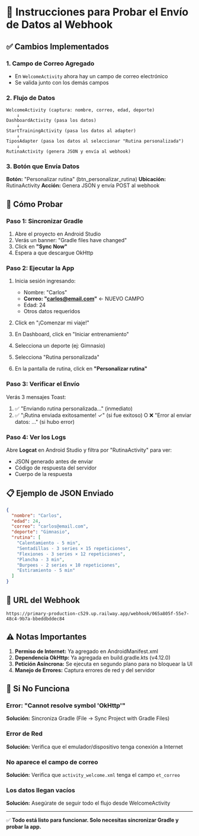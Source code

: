 # 🧪 Instrucciones para Probar el Envío de Datos al Webhook

## ✅ Cambios Implementados

### 1. Campo de Correo Agregado
- En `WelcomeActivity` ahora hay un campo de correo electrónico
- Se valida junto con los demás campos

### 2. Flujo de Datos
```
WelcomeActivity (captura: nombre, correo, edad, deporte)
    ↓
DashboardActivity (pasa los datos)
    ↓
StartTrainingActivity (pasa los datos al adapter)
    ↓
TiposAdapter (pasa los datos al seleccionar "Rutina personalizada")
    ↓
RutinaActivity (genera JSON y envía al webhook)
```

### 3. Botón que Envía Datos
**Botón:** "Personalizar rutina" (btn_personalizar_rutina)
**Ubicación:** RutinaActivity
**Acción:** Genera JSON y envía POST al webhook

## 🚀 Cómo Probar

### Paso 1: Sincronizar Gradle
1. Abre el proyecto en Android Studio
2. Verás un banner: "Gradle files have changed"
3. Click en **"Sync Now"**
4. Espera a que descargue OkHttp

### Paso 2: Ejecutar la App
1. Inicia sesión ingresando:
   - Nombre: "Carlos"
   - **Correo: "carlos@email.com"** ← NUEVO CAMPO
   - Edad: 24
   - Otros datos requeridos
   
2. Click en "¡Comenzar mi viaje!"

3. En Dashboard, click en "Iniciar entrenamiento"

4. Selecciona un deporte (ej: Gimnasio)

5. Selecciona "Rutina personalizada"

6. En la pantalla de rutina, click en **"Personalizar rutina"**

### Paso 3: Verificar el Envío
Verás 3 mensajes Toast:
1. ✅ "Enviando rutina personalizada..." (inmediato)
2. ✅ "¡Rutina enviada exitosamente! ✓" (si fue exitoso)
   O ❌ "Error al enviar datos: ..." (si hubo error)

### Paso 4: Ver los Logs
Abre **Logcat** en Android Studio y filtra por "RutinaActivity" para ver:
- JSON generado antes de enviar
- Código de respuesta del servidor
- Cuerpo de la respuesta

## 📋 Ejemplo de JSON Enviado

```json
{
  "nombre": "Carlos",
  "edad": 24,
  "correo": "carlos@email.com",
  "deporte": "Gimnasio",
  "rutina": [
    "Calentamiento - 5 min",
    "Sentadillas - 3 series × 15 repeticiones",
    "Flexiones - 3 series × 12 repeticiones",
    "Plancha - 3 min",
    "Burpees - 2 series × 10 repeticiones",
    "Estiramiento - 5 min"
  ]
}
```

## 🔧 URL del Webhook
```
https://primary-production-c529.up.railway.app/webhook/065a805f-55e7-48c4-9b7a-bbeddbddec84
```

## ⚠️ Notas Importantes

1. **Permiso de Internet:** Ya agregado en AndroidManifest.xml
2. **Dependencia OkHttp:** Ya agregada en build.gradle.kts (v4.12.0)
3. **Petición Asíncrona:** Se ejecuta en segundo plano para no bloquear la UI
4. **Manejo de Errores:** Captura errores de red y del servidor

## 🐛 Si No Funciona

### Error: "Cannot resolve symbol 'OkHttp'"
**Solución:** Sincroniza Gradle (File → Sync Project with Gradle Files)

### Error de Red
**Solución:** Verifica que el emulador/dispositivo tenga conexión a Internet

### No aparece el campo de correo
**Solución:** Verifica que `activity_welcome.xml` tenga el campo `et_correo`

### Los datos llegan vacíos
**Solución:** Asegúrate de seguir todo el flujo desde WelcomeActivity

---

✅ **Todo está listo para funcionar. Solo necesitas sincronizar Gradle y probar la app.**

